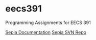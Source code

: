 # eecs391
Programming Assignments for EECS 391

[Sepia Documentation](http://engr.case.edu/ray_soumya/Sepia/html/index.html)
[Sepia SVN Repo](http://gaia.eecs.cwru.edu/websvn/wsvn/SEPIA/src/edu/cwru/sepia/?rev=390&peg=390#a3984ecebbfe48667768320e5fdc02646)
